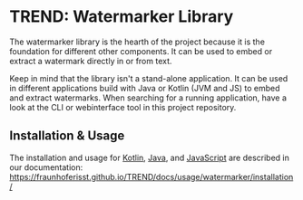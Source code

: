 # TREND: Watermarker Library

The watermarker library is the hearth of the project because it is the foundation for different
other components. It can be used to embed or extract a watermark directly in or from text.

Keep in mind that the library isn't a stand-alone application. It can be used in different
applications build with Java or Kotlin (JVM and JS) to embed and extract watermarks. When searching
for a running application, have a look at the CLI or webinterface tool in this project repository.

## Installation & Usage

The installation and usage for 
[Kotlin](https://fraunhoferisst.github.io/TREND/docs/usage/watermarker/kotlin/), 
[Java](https://fraunhoferisst.github.io/TREND/docs/usage/watermarker/java/), and 
[JavaScript](https://fraunhoferisst.github.io/TREND/docs/usage/watermarker/javascript/) 
are described in our documentation:
https://fraunhoferisst.github.io/TREND/docs/usage/watermarker/installation/
